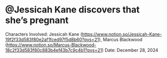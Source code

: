 # @Jessicah Kane discovers that she’s pregnant

Characters Involved: Jessicah Kane (https://www.notion.so/Jessicah-Kane-19f2f33d583f80e2af1fced97f5d8b60?pvs=21), Marcus Blackwood (https://www.notion.so/Marcus-Blackwood-18c2f33d583f80c883b4ef43b7c9c4b1?pvs=21)
Date: December 28, 2024
